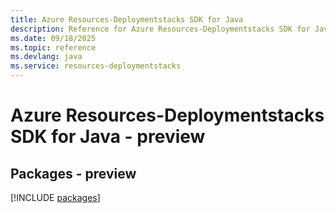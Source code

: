 ```yaml
---
title: Azure Resources-Deploymentstacks SDK for Java
description: Reference for Azure Resources-Deploymentstacks SDK for Java
ms.date: 09/18/2025
ms.topic: reference
ms.devlang: java
ms.service: resources-deploymentstacks
---
```

# Azure Resources-Deploymentstacks SDK for Java - preview
## Packages - preview
[!INCLUDE [packages](resources-deploymentstacks-index.md)]